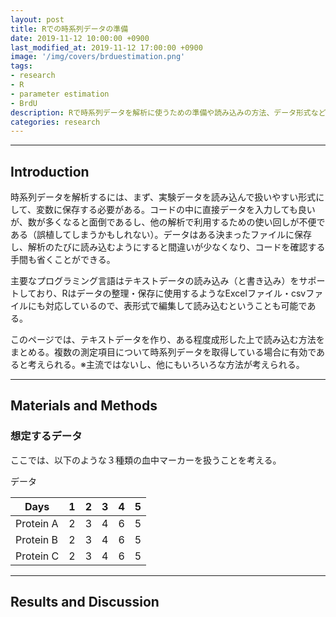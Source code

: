 ```yaml
---
layout: post
title: Rでの時系列データの準備
date: 2019-11-12 10:00:00 +0900
last_modified_at: 2019-11-12 17:00:00 +0900
image: '/img/covers/brduestimation.png'
tags:
- research
- R
- parameter estimation
- BrdU
description: Rで時系列データを解析に使うための準備や読み込みの方法、データ形式などについてまとめています。
categories: research
---
```


---


## Introduction

時系列データを解析するには、まず、実験データを読み込んで扱いやすい形式にして、変数に保存する必要がある。コードの中に直接データを入力しても良いが、数が多くなると面倒であるし、他の解析で利用するための使い回しが不便である（誤植してしまうかもしれない）。データはある決まったファイルに保存し、解析のたびに読み込むようにすると間違いが少なくなり、コードを確認する手間も省くことができる。

主要なプログラミング言語はテキストデータの読み込み（と書き込み）をサポートしており、Rはデータの整理・保存に使用するようなExcelファイル・csvファイルにも対応しているので、表形式で編集して読み込むということも可能である。

このページでは、テキストデータを作り、ある程度成形した上で読み込む方法をまとめる。複数の測定項目について時系列データを取得している場合に有効であると考えられる。※主流ではないし、他にもいろいろな方法が考えられる。

---

## Materials and Methods

### 想定するデータ

ここでは、以下のような３種類の血中マーカーを扱うことを考える。

データ

| Days | 1 | 2 | 3 | 4 | 5 |
|------|---|---|---|---|---|
| Protein A | 2 | 3 | 4 | 6 | 5 |
| Protein B | 2 | 3 | 4 | 6 | 5 |
| Protein C | 2 | 3 | 4 | 6 | 5 |



---

## Results and Discussion
